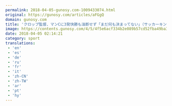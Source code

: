 ```yaml
---
permalink: 2018-04-05-gunosy.com-1009433074.html
original: https://gunosy.com/articles/aFGgQ
domain: gunosy.com
title: 'クロップ監督、マンCに3発快勝も油断せず「まだ何も決まってない」（サッカーキング） - グノシー'
image: https://contents.gunosy.com/4/5/4f5e6acf334b2e089b57cd52fba49ba3_content.jpg
date: 2018-04-05 02:14:21
category: sport
translations: 
 - 'en'
 - 'es'
 - 'de'
 - 'ru'
 - 'fr'
 - 'it'
 - 'zh-CN'
 - 'zh-TW'
 - 'ar'
 - 'pt'
 - 'hy'
---
```


